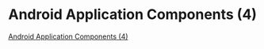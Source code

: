 # Android Application Components (4)
[Android Application Components (4)](https://aiwithcloud.com/2022/09/15/android_application_components_4/)
